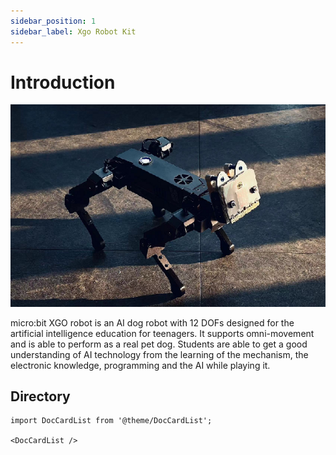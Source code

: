 ```yaml
---
sidebar_position: 1
sidebar_label: Xgo Robot Kit
---
```



# Introduction

![](./images/microbit-xgo-robot-kit-16.png)

micro:bit XGO robot is an AI dog robot with 12 DOFs designed for the artificial intelligence education for teenagers. It supports omni-movement and is able to perform as a real pet dog. Students are able to get a good understanding of AI technology from the learning of the mechanism, the electronic knowledge, programming and the AI while playing it.


## Directory

```mdx-code-block
import DocCardList from '@theme/DocCardList';

<DocCardList />
```
